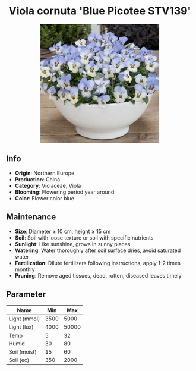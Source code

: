 <h1 align='center'>Viola cornuta 'Blue Picotee STV139'</h1>
<p align="center">
    <img 
        align='center'
        width='320'
        src="../images/viola cornuta blue picotee stv139.png" 
        alt='Viola cornuta 'Blue Picotee STV139'' />
</p>

## Info

 - **Origin**: Northern Europe
 - **Production**: China
 - **Category**: Violaceae, Viola
 - **Blooming**: Flowering period year around
 - **Color**: Flower color blue

## Maintenance

 - **Size**: Diameter ≥ 10 cm, height ≥ 15 cm
 - **Soil**: Soil with loose texture or soil with specific nutrients
 - **Sunlight**: Like sunshine, grows in sunny places
 - **Watering**: Water thoroughly after soil surface dries, avoid saturated water
 - **Fertilization**: Dilute fertilizers following instructions, apply 1-2 times monthly
 - **Pruning**: Remove aged tissues, dead, rotten, diseased leaves timely

## Parameter

| Name         | Min  | Max   |
|--------------|------|-------|
| Light (mmol) | 3500 | 5000  |
| Light (lux)  | 4000 | 50000 |
| Temp         | 5    | 32    |
| Humid        | 30   | 80    |
| Soil (moist) | 15   | 60    |
| Soil (ec)    | 350  | 2000  |